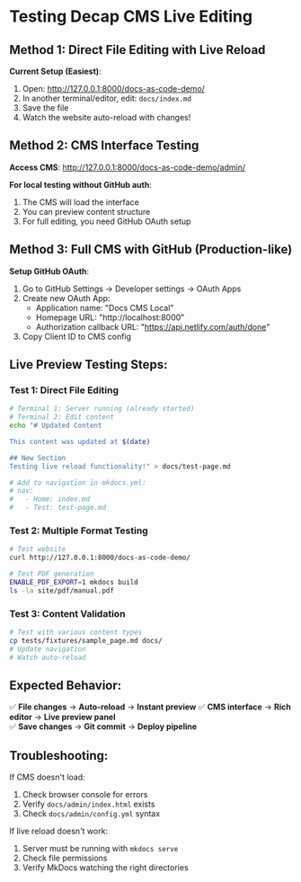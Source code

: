 # Testing Decap CMS Live Editing

## Method 1: Direct File Editing with Live Reload

**Current Setup (Easiest)**:
1. Open: http://127.0.0.1:8000/docs-as-code-demo/
2. In another terminal/editor, edit: `docs/index.md`  
3. Save the file
4. Watch the website auto-reload with changes!

## Method 2: CMS Interface Testing

**Access CMS**: http://127.0.0.1:8000/docs-as-code-demo/admin/

**For local testing without GitHub auth**:
1. The CMS will load the interface
2. You can preview content structure
3. For full editing, you need GitHub OAuth setup

## Method 3: Full CMS with GitHub (Production-like)

**Setup GitHub OAuth**:
1. Go to GitHub Settings → Developer settings → OAuth Apps
2. Create new OAuth App:
   - Application name: "Docs CMS Local"
   - Homepage URL: "http://localhost:8000"
   - Authorization callback URL: "https://api.netlify.com/auth/done"
3. Copy Client ID to CMS config

## Live Preview Testing Steps:

### Test 1: Direct File Editing
```bash
# Terminal 1: Server running (already started)
# Terminal 2: Edit content
echo "# Updated Content

This content was updated at $(date)

## New Section
Testing live reload functionality!" > docs/test-page.md

# Add to navigation in mkdocs.yml:
# nav:
#   - Home: index.md  
#   - Test: test-page.md
```

### Test 2: Multiple Format Testing
```bash
# Test website
curl http://127.0.0.1:8000/docs-as-code-demo/

# Test PDF generation
ENABLE_PDF_EXPORT=1 mkdocs build
ls -la site/pdf/manual.pdf
```

### Test 3: Content Validation
```bash
# Test with various content types
cp tests/fixtures/sample_page.md docs/
# Update navigation
# Watch auto-reload
```

## Expected Behavior:

✅ **File changes** → **Auto-reload** → **Instant preview**
✅ **CMS interface** → **Rich editor** → **Live preview panel**  
✅ **Save changes** → **Git commit** → **Deploy pipeline**

## Troubleshooting:

If CMS doesn't load:
1. Check browser console for errors
2. Verify `docs/admin/index.html` exists
3. Check `docs/admin/config.yml` syntax

If live reload doesn't work:
1. Server must be running with `mkdocs serve`
2. Check file permissions
3. Verify MkDocs watching the right directories
